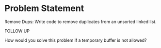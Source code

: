Problem Statement
=================


Remove Dups: Write code to remove duplicates from an unsorted linked list.

FOLLOW UP

How would you solve this problem if a temporary buffer is not allowed?


